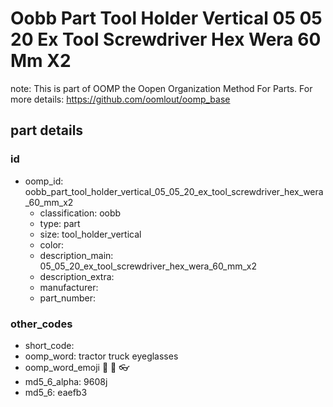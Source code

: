 # Oobb Part Tool Holder Vertical 05 05 20 Ex Tool Screwdriver Hex Wera 60 Mm X2  

note: This is part of OOMP the Oopen Organization Method For Parts. For more details: https://github.com/oomlout/oomp_base

##  part details





### id
* oomp_id: oobb_part_tool_holder_vertical_05_05_20_ex_tool_screwdriver_hex_wera_60_mm_x2
  * classification: oobb
  * type: part
  * size: tool_holder_vertical
  * color: 
  * description_main: 05_05_20_ex_tool_screwdriver_hex_wera_60_mm_x2
  * description_extra: 
  * manufacturer: 
  * part_number: 

### other_codes
* short_code: 
* oomp_word: tractor truck eyeglasses
* oomp_word_emoji :tractor: :truck: :eyeglasses:
* md5_6_alpha: 9608j
* md5_6: eaefb3